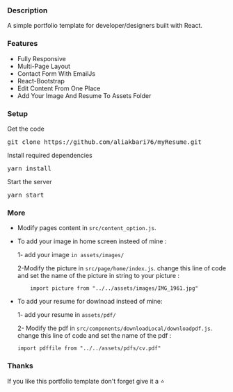 ### Description

A simple portfolio template for developer/designers built with React. 

### Features

- Fully Responsive
- Multi-Page Layout
- Contact Form With EmailJs
- React-Bootstrap
- Edit Content From One Place
- Add Your Image And Resume To Assets Folder

### Setup

Get the code

<pre>git clone https://github.com/aliakbari76/myResume.git</pre>
 
Install required dependencies

<pre>yarn install</pre>


Start the server

<pre>yarn start</pre>

### More

- Modify pages content in  `src/content_option.js`.

- To add your image in home screen insteed of mine :

    1- add your image `in assets/images/`

    2-Modify the picture in `src/page/home/index.js`. change this line of code and set the name of the picture in string to your picture : 
    ```
        import picture from "../../assets/images/IMG_1961.jpg"
    ```

- To add your resume for dowlnoad insteed of mine:

    1- add your resume in `assets/pdf/`

    2- Modify the pdf in `src/components/downloadLocal/downloadpdf.js`. change this line of code and set the name of the pdf : 
    ```
    import pdffile from "../../assets/pdfs/cv.pdf"
    ```


### Thanks

If you like this portfolio template don't forget give it a ⭐ 
